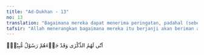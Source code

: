 ```yaml
---
title: "Ad-Dukhan - 13"
no: 13
translation: "Bagaimana mereka dapat menerima peringatan, padahal (sebelumnya pun) seorang Rasul telah datang memberi penjelasan kepada mereka,"
tafsir: "Allah menerangkan bagaimana mereka itu berjanji akan beriman apabila azab mereka dihilangkan. Telah diutus kepada mereka seorang rasul yang memberikan peringatan dan penjelasan tentang kebenaran kenabian Muhammad saw dan Al-Qur'an itu dari Allah. Semua itu seharusnya cukup untuk menyadarkan mereka dan mengembalikan mereka kepada kebenaran, tetapi mereka tetap membangkang dan berpaling daripadanya, bahkan mereka itu menuduh bahwa ajaran yang disebarkan Muhammad saw itu diterima dari seorang Romawi, budak dari suku saqif bernama Addaz yang beragama Kristen. Ada juga di antara mereka menuduh Muhammad saw seorang gila dan ajaran yang dibawanya itu adalah berasal dari jin ketika Muhammad saw dalam keadaan tidak sadar."
---
```


اَنّٰى لَهُمُ الذِّكْرٰى وَقَدْ جَاۤءَهُمْ رَسُوْلٌ مُّبِيْنٌۙ 
